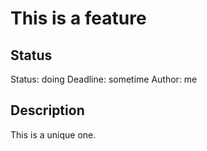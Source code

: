 # This is a feature

## Status

Status: doing
Deadline: sometime
Author: me

## Description

This is a unique one.